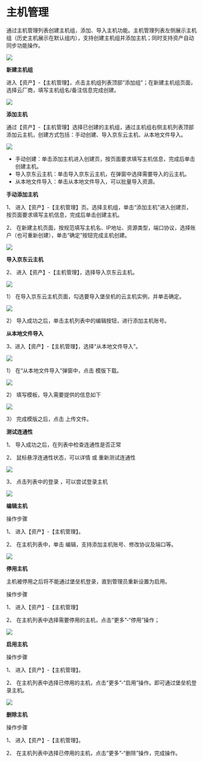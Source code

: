 # 主机管理


通过主机管理列表创建主机组，添加、导入主机功能。主机管理列表左侧展示主机组（历史主机展示在默认组内），支持创建主机组并添加主机；同时支持资产自动同步功能操作。

![](/image/Bastion/hostList.png) 

**新建主机组**

进入【资产】-【主机管理】，点击主机组列表顶部“添加组”；在新建主机组页面，选择云厂商，填写主机组名/备注信息完成创建。

![](/image/Bastion/hostList1.png) 



**添加主机**

通过【资产】-【主机管理】选择已创建的主机组，通过主机组右侧主机列表顶部添加云主机，创建方式包括：手动创建、导入京东云主机、从本地文件导入。

![](/image/Bastion/hostList2.png) 

- 手动创建：单击添加主机进入创建页，按页面要求填写主机信息，完成后单击创建主机。
- 导入京东云主机：单击导入京东云主机，在弹窗中选择需要导入的云主机。
- 从本地文件导入：单击从本地文件导入，可以批量导入资源。


**手动添加主机**

1、 进入【资产】-【主机管理】页。选择主机组，单击“添加主机”进入创建页，按页面要求填写主机信息，完成后单击创建主机。

2、 在新建主机页面，按规范填写主机名、IP地址、资源类型，端口协议，选择账户（也可重新创建），单击“确定”按钮完成主机创建。

   ![](/image/Bastion/addHost.png) 
   

**导入京东云主机**

2、 进入【资产】-【主机管理】，选择导入京东云主机。

 ![](/image/Bastion/import-ecs1.png) 
    
  1） 在导入京东云主机页面，勾选要导入堡垒机的云主机实例，并单击确定。
  
  ![](/image/Bastion/import-ecs2.png) 
  
  2） 导入成功之后，单击主机列表中的编辑按钮，进行添加主机账号。

**从本地文件导入**
 
3、进入【资产】-【主机管理】，选择“从本地文件导入”。

![](/image/Bastion/hostimport.png) 

  1） 在“从本地文件导入”弹窗中，点击 模版下载。
  
  ![](/image/Bastion/templatedownload.png)
  
  2） 填写模板，导入需要提供的信息如下
    
  ![](/image/Bastion/modelHost.png) 
  
  3） 完成模版之后，点击 上传文件。
  
**测试连通性**  
  
1、 导入成功之后，在列表中检查连通性是否正常

2、 鼠标悬浮连通性状态，可以详情 或 重新测试连通性

 ![](/image/Bastion/test.png) 

3、 点击列表中的登录 ，可以尝试登录主机

 ![](/image/Bastion/onBoard.png) 
 
 
**编辑主机**

操作步骤

1、 进入【资产】-【主机管理】。

2、 在主机列表中，单击 编辑，支持添加主机账号、修改协议及端口等。

  ![](/image/Bastion/editHost.png) 
  

**停用主机**

主机被停用之后将不能通过堡垒机登录，直到管理员重新设置为启用。

操作步骤

1、 进入【资产】-【主机管理】

2、 在主机列表中选择需要停用的主机，点击“更多”-“停用”操作；

  ![](/image/Bastion/stopHost.png) 

**启用主机**

操作步骤

1、 进入【资产】-【主机管理】。

2、 在主机列表中选择已停用的主机，点击“更多”-“启用”操作。即可通过堡垒机登录主机。

  ![](/image/Bastion/startHost.png) 

**删除主机**

操作步骤

1、 进入【资产】-【主机管理】。

2、 在主机列表中选择已停用的主机，点击“更多”-“删除”操作，完成操作。



